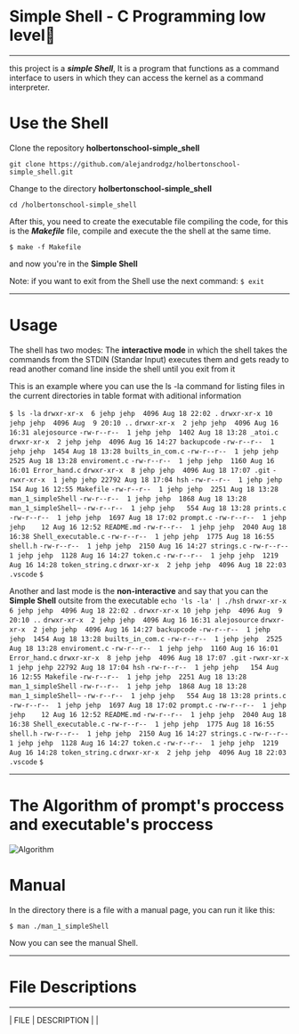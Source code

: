 # Simple Shell - C Programming low level🏁
__________________________________________________________________________________

this project is a ***simple Shell***, It is a program that functions as a command interface to users in which they can access the kernel as a command interpreter.

# Use the Shell

Clone the repository **holbertonschool-simple_shell** 

`git clone https://github.com/alejandrodgz/holbertonschool-simple_shell.git`

Change to the directory **holbertonschool-simple_shell**

`cd /holbertonschool-simple_shell`

After this, you need to create the executable file compiling the code, for this is the ***Makefile*** file, compile and execute the the shell at the same time.

`$ make -f Makefile`

and now you're in the **Simple Shell**

Note: if you want to exit from the Shell use the next command:
`$ exit`
______________________________________________________________________________________
# Usage

The shell has two modes: The **interactive mode** in which the shell takes the commands from the STDIN (Standar Input) executes them and gets ready to read another comand line inside the shell until you exit from it

This is an example where you can use the ls -la command for listing files in the current directories in table format with aditional information

`$ ls -la`
`drwxr-xr-x  6 jehp jehp  4096 Aug 18 22:02 .`
`drwxr-xr-x 10 jehp jehp  4096 Aug  9 20:10 ..`
`drwxr-xr-x  2 jehp jehp  4096 Aug 16 16:31 alejosource`
`-rw-r--r--  1 jehp jehp  1402 Aug 18 13:28 _atoi.c`
`drwxr-xr-x  2 jehp jehp  4096 Aug 16 14:27 backupcode`
`-rw-r--r--  1 jehp jehp  1454 Aug 18 13:28 builts_in_com.c`
`-rw-r--r--  1 jehp jehp  2525 Aug 18 13:28 enviroment.c`
`-rw-r--r--  1 jehp jehp  1160 Aug 16 16:01 Error_hand.c`
`drwxr-xr-x  8 jehp jehp  4096 Aug 18 17:07 .git`
`-rwxr-xr-x  1 jehp jehp 22792 Aug 18 17:04 hsh`
`-rw-r--r--  1 jehp jehp   154 Aug 16 12:55 Makefile`
`-rw-r--r--  1 jehp jehp  2251 Aug 18 13:28 man_1_simpleShell`
`-rw-r--r--  1 jehp jehp  1868 Aug 18 13:28 man_1_simpleShell~`
`-rw-r--r--  1 jehp jehp   554 Aug 18 13:28 prints.c`
`-rw-r--r--  1 jehp jehp  1697 Aug 18 17:02 prompt.c`
`-rw-r--r--  1 jehp jehp    12 Aug 16 12:52 README.md`
`-rw-r--r--  1 jehp jehp  2040 Aug 18 16:38 Shell_executable.c`
`-rw-r--r--  1 jehp jehp  1775 Aug 18 16:55 shell.h`
`-rw-r--r--  1 jehp jehp  2150 Aug 16 14:27 strings.c`
`-rw-r--r--  1 jehp jehp  1128 Aug 16 14:27 token.c`
`-rw-r--r--  1 jehp jehp  1219 Aug 16 14:28 token_string.c`
`drwxr-xr-x  2 jehp jehp  4096 Aug 18 22:03 .vscode`
`$ `


Another and last mode is the **non-interactive** and say that you can the **Simple Shell** outsite from the executable
`echo 'ls -la' | ./hsh`
 `drwxr-xr-x  6 jehp jehp  4096 Aug 18 22:02 .`
`drwxr-xr-x 10 jehp jehp  4096 Aug  9 20:10 ..`
`drwxr-xr-x  2 jehp jehp  4096 Aug 16 16:31 alejosource`
`drwxr-xr-x  2 jehp jehp  4096 Aug 16 14:27 backupcode`
`-rw-r--r--  1 jehp jehp  1454 Aug 18 13:28 builts_in_com.c`
`-rw-r--r--  1 jehp jehp  2525 Aug 18 13:28 enviroment.c`
`-rw-r--r--  1 jehp jehp  1160 Aug 16 16:01 Error_hand.c`
`drwxr-xr-x  8 jehp jehp  4096 Aug 18 17:07 .git`
`-rwxr-xr-x  1 jehp jehp 22792 Aug 18 17:04 hsh`
`-rw-r--r--  1 jehp jehp   154 Aug 16 12:55 Makefile`
`-rw-r--r--  1 jehp jehp  2251 Aug 18 13:28 man_1_simpleShell`
`-rw-r--r--  1 jehp jehp  1868 Aug 18 13:28 man_1_simpleShell~`
`-rw-r--r--  1 jehp jehp   554 Aug 18 13:28 prints.c`
`-rw-r--r--  1 jehp jehp  1697 Aug 18 17:02 prompt.c`
`-rw-r--r--  1 jehp jehp    12 Aug 16 12:52 README.md`
`-rw-r--r--  1 jehp jehp  2040 Aug 18 16:38 Shell_executable.c`
`-rw-r--r--  1 jehp jehp  1775 Aug 18 16:55 shell.h`
`-rw-r--r--  1 jehp jehp  2150 Aug 16 14:27 strings.c`
`-rw-r--r--  1 jehp jehp  1128 Aug 16 14:27 token.c`
`-rw-r--r--  1 jehp jehp  1219 Aug 16 14:28 token_string.c`
`drwxr-xr-x  2 jehp jehp  4096 Aug 18 22:03 .vscode`
`$ `
_____________________________________________________________________________________
# The Algorithm of prompt's proccess and executable's proccess

![Algorithm](file:///home/jehp/Downloads/SIMPLE_SHELL.png)

# Manual

In the directory there is a file with a manual page, you can run it like this:

`$ man ./man_1_simpleShell`

Now you can see the manual Shell.
______________________________________________________________________________________

# File Descriptions

-------------------------------------------------------------------------------------
| FILE |                          DESCRIPTION                                        |
|

